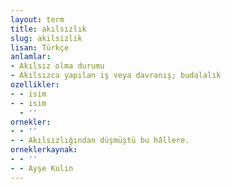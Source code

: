 ```yaml
---
layout: term
title: akılsızlık
slug: akilsizlik
lisan: Türkçe
anlamlar:
- Akılsız olma durumu
- Akılsızca yapılan iş veya davranış; budalalık
ozellikler:
- - isim
- - isim
  - ''
ornekler:
- - ''
- - Akılsızlığından düşmüştü bu hâllere.
orneklerkaynak:
- - ''
- - Ayşe Kulin
---
```

